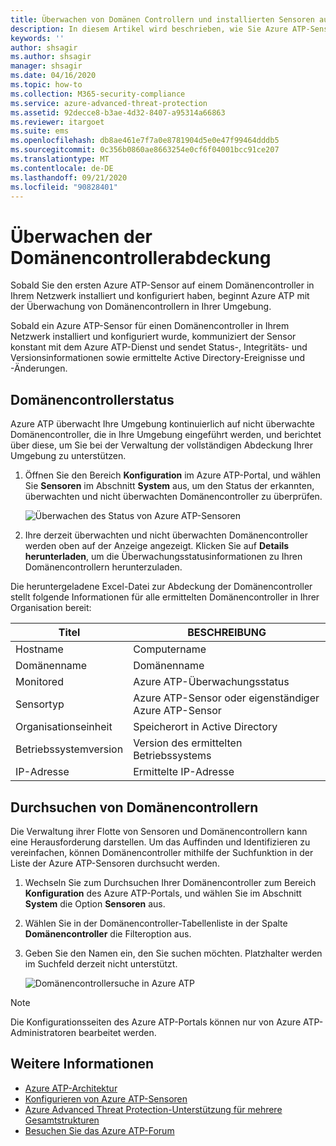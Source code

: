 ```yaml
---
title: Überwachen von Domänen Controllern und installierten Sensoren auf Ihren Domänen Controllern mithilfe von Azure Advanced Threat Protection
description: In diesem Artikel wird beschrieben, wie Sie Azure ATP-Sensoren und die Sensorabdeckung mit Azure ATP überwachen.
keywords: ''
author: shsagir
ms.author: shsagir
manager: shsagir
ms.date: 04/16/2020
ms.topic: how-to
ms.collection: M365-security-compliance
ms.service: azure-advanced-threat-protection
ms.assetid: 92decce8-b3ae-4d32-8407-a95314a66863
ms.reviewer: itargoet
ms.suite: ems
ms.openlocfilehash: db8ae461e7f7a0e8781904d5e0e47f99464dddb5
ms.sourcegitcommit: 0c356b0860ae8663254e0cf6f04001bcc91ce207
ms.translationtype: MT
ms.contentlocale: de-DE
ms.lasthandoff: 09/21/2020
ms.locfileid: "90828401"
---
```

# <a name="monitoring-your-domain-controller-coverage"></a>Überwachen der Domänencontrollerabdeckung

Sobald Sie den ersten Azure ATP-Sensor auf einem Domänencontroller in Ihrem Netzwerk installiert und konfiguriert haben, beginnt Azure ATP mit der Überwachung von Domänencontrollern in Ihrer Umgebung.

Sobald ein Azure ATP-Sensor für einen Domänencontroller in Ihrem Netzwerk installiert und konfiguriert wurde, kommuniziert der Sensor konstant mit dem Azure ATP-Dienst und sendet Status-, Integritäts- und Versionsinformationen sowie ermittelte Active Directory-Ereignisse und -Änderungen.

## <a name="domain-controller-status"></a>Domänencontrollerstatus

Azure ATP überwacht Ihre Umgebung kontinuierlich auf nicht überwachte Domänencontroller, die in Ihre Umgebung eingeführt werden, und berichtet über diese, um Sie bei der Verwaltung der vollständigen Abdeckung Ihrer Umgebung zu unterstützen.

1. Öffnen Sie den Bereich **Konfiguration** im Azure ATP-Portal, und wählen Sie **Sensoren** im Abschnitt **System** aus, um den Status der erkannten, überwachten und nicht überwachten Domänencontroller zu überprüfen.

    ![Überwachen des Status von Azure ATP-Sensoren](media/atp-sensors-status-monitoring.png)

1. Ihre derzeit überwachten und nicht überwachten Domänencontroller werden oben auf der Anzeige angezeigt. Klicken Sie auf **Details herunterladen**, um die Überwachungsstatusinformationen zu Ihren Domänencontrollern herunterzuladen.

Die heruntergeladene Excel-Datei zur Abdeckung der Domänencontroller stellt folgende Informationen für alle ermittelten Domänencontroller in Ihrer Organisation bereit:

|Titel|BESCHREIBUNG|
|----|----|
|Hostname|Computername|
|Domänenname|Domänenname|
|Monitored|Azure ATP-Überwachungsstatus|
|Sensortyp|Azure ATP-Sensor oder eigenständiger Azure ATP-Sensor|
|Organisationseinheit|Speicherort in Active Directory |
|Betriebssystemversion| Version des ermittelten Betriebssystems|
|IP-Adresse|Ermittelte IP-Adresse|

## <a name="search-domain-controllers"></a>Durchsuchen von Domänencontrollern

Die Verwaltung ihrer Flotte von Sensoren und Domänencontrollern kann eine Herausforderung darstellen. Um das Auffinden und Identifizieren zu vereinfachen, können Domänencontroller mithilfe der Suchfunktion in der Liste der Azure ATP-Sensoren durchsucht werden.

1. Wechseln Sie zum Durchsuchen Ihrer Domänencontroller zum Bereich **Konfiguration** des Azure ATP-Portals, und wählen Sie im Abschnitt **System** die Option **Sensoren** aus.
1. Wählen Sie in der Domänencontroller-Tabellenliste in der Spalte **Domänencontroller** die Filteroption aus.
1. Geben Sie den Namen ein, den Sie suchen möchten. Platzhalter werden im Suchfeld derzeit nicht unterstützt.

    ![Domänencontrollersuche in Azure ATP](media/search-sensor.png)

> [!NOTE]
> Die Konfigurationsseiten des Azure ATP-Portals können nur von Azure ATP-Administratoren bearbeitet werden.

## <a name="see-also"></a>Weitere Informationen

- [Azure ATP-Architektur](architecture.md)
- [Konfigurieren von Azure ATP-Sensoren](install-step5.md)
- [Azure Advanced Threat Protection-Unterstützung für mehrere Gesamtstrukturen](multi-forest.md)
- [Besuchen Sie das Azure ATP-Forum](https://aka.ms/azureatpcommunity)
